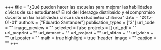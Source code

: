 +++
title = "¿Qué pueden hacer las escuelas para mejorar las habilidades cívicas de sus estudiantes? El rol del liderazgo distribuido y el compromiso docente en las habilidades cívicas de estudiantes chilenos"
date = "2015-01-01"
authors = ["Eduardo Santander"]
publication_types = ["3"]
url_code = ""
image_preview = ""
selected = false
projects = []
url_pdf = ""
url_preprint = ""
url_dataset = ""
url_project = ""
url_slides = ""
url_video = ""
url_poster = ""
math = true
highlight = true
[header]
image = ""
caption = ""
+++
